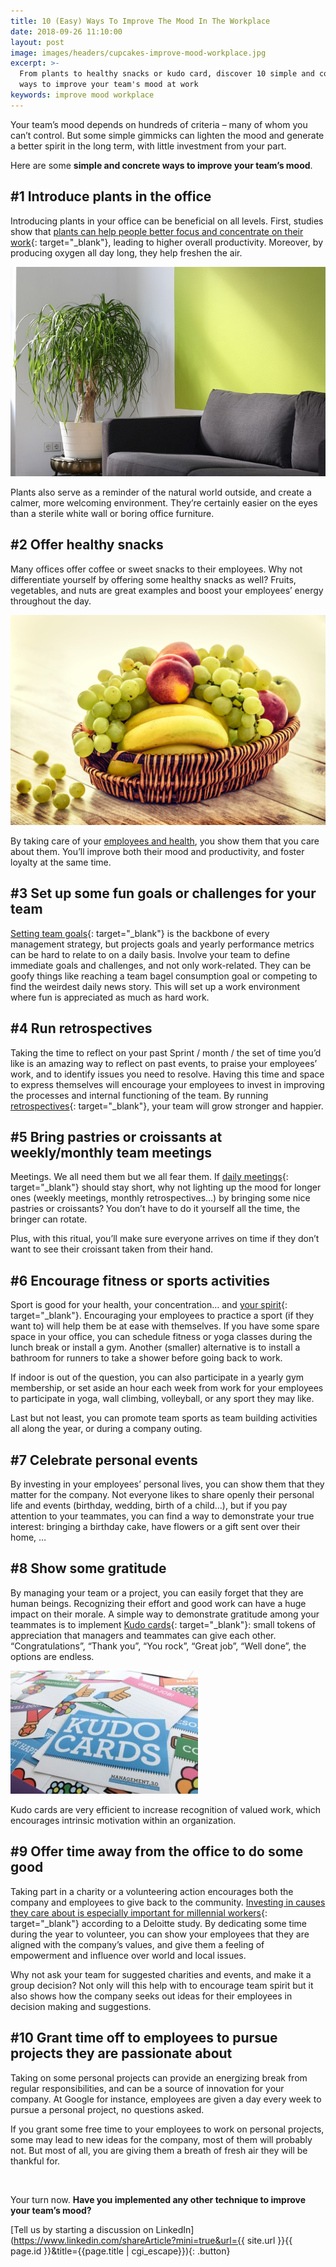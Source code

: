 ```yaml
---
title: 10 (Easy) Ways To Improve The Mood In The Workplace
date: 2018-09-26 11:10:00
layout: post
image: images/headers/cupcakes-improve-mood-workplace.jpg
excerpt: >-
  From plants to healthy snacks or kudo card, discover 10 simple and concrete
  ways to improve your team's mood at work
keywords: improve mood workplace
---
```


Your team’s mood depends on hundreds of criteria – many of whom you can’t control. But some simple gimmicks can lighten the mood and generate a better spirit in the long term, with little investment from your part.&nbsp;

Here are some **simple and concrete ways to improve your team’s mood**.

## \#1 Introduce plants in the office

Introducing plants in your office can be beneficial on all levels. First, studies show that [plants can help people better focus and concentrate on their work](http://ellisonchair.tamu.edu/health-and-well-being-benefits-of-plants/#.VgrduivNMUk){: target="_blank"}, leading to higher overall productivity. Moreover, by producing oxygen all day long, they help freshen the air.

![](/uploads/office-1696739-640.jpg)

Plants also serve as a reminder of the natural world outside, and create a calmer, more welcoming environment. They’re certainly easier on the eyes than a sterile white wall or boring office furniture.

## \#2 Offer healthy snacks

Many offices offer coffee or sweet snacks to their employees. Why not differentiate yourself by offering some healthy snacks as well? Fruits, vegetables, and nuts are great examples and boost your employees’ energy throughout the day.

![](/uploads/apples-bananas-basket-235294.jpg)

By taking care of your [employees and health](/2019/03/29/why-doing-team-health-checks.html), you show them that you care about them. You’ll improve both their mood and productivity, and foster loyalty at the same time.

## \#3 Set up some fun goals or challenges for your team

[Setting team goals](http://www.themuse.com/career/what-i-learned-about-management-from-a-road-trip/){: target="_blank"} is the backbone of every management strategy, but projects goals and yearly performance metrics can be hard to relate to on a daily basis. Involve your team to define immediate goals and challenges, and not only work-related. They can be goofy things like reaching a team bagel consumption goal or competing to find the weirdest daily news story. This will set up a work environment where fun is appreciated as much as hard work.

## \#4 Run retrospectives

Taking the time to reflect on your past Sprint / month / the set of time you’d like is an amazing way to reflect on past events, to praise your employees’ work, and to identify issues you need to resolve. Having this time and space to express themselves will encourage your employees to invest in improving the processes and internal functioning of the team. By running [retrospectives](https://blog.teammood.com/2018/02/07/a-simple-guide-to-run-agile-retrospectives.html){: target="_blank"}, your team will grow stronger and happier.

## \#5 Bring pastries or croissants at weekly/monthly team meetings

Meetings. We all need them but we all fear them. If [daily meetings](https://blog.teammood.com/2018/04/18/best-practices-to-run-effective-daily-standup-meetings.html){: target="_blank"} should stay short, why not lighting up the mood for longer ones (weekly meetings, monthly retrospectives…) by bringing some nice pastries or croissants? You don’t have to do it yourself all the time, the bringer can rotate.

Plus, with this ritual, you’ll make sure everyone arrives on time if they don’t want to see their croissant taken from their hand.

## \#6 Encourage fitness or sports activities

Sport is good for your health, your concentration… and [your spirit](https://www.muhealth.org/conditions-treatments/pediatrics/adolescent-medicine/benefits-of-sports){: target="_blank"}. Encouraging your employees to practice a sport (if they want to) will help them be at ease with themselves. If you have some spare space in your office, you can schedule fitness or yoga classes during the lunch break or install a gym. Another (smaller) alternative is to install a bathroom for runners to take a shower before going back to work.

If indoor is out of the question, you can also participate in a yearly gym membership, or set aside an hour each week from work for your employees to participate in yoga, wall climbing, volleyball, or any sport they may like.

Last but not least, you can promote team sports as team building activities all along the year, or during a company outing.

## \#7 Celebrate personal events

By investing in your employees’ personal lives, you can show them that they matter for the company. Not everyone likes to share openly their personal life and events (birthday, wedding, birth of a child…), but if you pay attention to your teammates, you can find a way to demonstrate your true interest: bringing a birthday cake, have flowers or a gift sent over their home, …

## \#8 Show some gratitude&nbsp;

By managing your team or a project, you can easily forget that they are human beings. Recognizing their effort and good work can have a huge impact on their morale. A simple way to demonstrate gratitude among your teammates is to implement [Kudo cards](https://management30.com/product/kudo-cards/){: target="_blank"}\: small tokens of appreciation that managers and teammates can give each other. “Congratulations”, “Thank you”, “You rock”, “Great job”, “Well done”, the options are endless.

![](/uploads/kudo-cards-300x197.jpg)

Kudo cards are very efficient to increase recognition of valued work, which encourages intrinsic motivation within an organization.

## \#9 Offer time away from the office to do some good

Taking part in a charity or a volunteering action encourages both the company and employees to give back to the community. [Investing in causes they care about is especially important for millennial workers](https://blog.teammood.com/2018/04/02/managers-do-you-know-how-to-work-with-millennials.html){: target="_blank"} according to a Deloitte study. By dedicating some time during the year to volunteer, you can show your employees that they are aligned with the company’s values, and give them a feeling of empowerment and influence over world and local issues.

Why not ask your team for suggested charities and events, and make it a group decision? Not only will this help with to encourage team spirit but it also shows how the company seeks out ideas for their employees in decision making and suggestions.

## \#10 Grant time off to employees to pursue projects they are passionate about

Taking on some personal projects can provide an energizing break from regular responsibilities, and can be a source of innovation for your company. At Google for instance, employees are given a day every week to pursue a personal project, no questions asked.

If you grant some free time to your employees to work on personal projects, some may lead to new ideas for the company, most of them will probably not. But most of all, you are giving them a breath of fresh air they will be thankful for.

&nbsp;

Your turn now. **Have you implemented any other technique to improve your team’s mood?**

[Tell us by starting a discussion on LinkedIn](https://www.linkedin.com/shareArticle?mini=true&url={{ site.url }}{{ page.id }}&title={{page.title | cgi_escape}}){: .button}